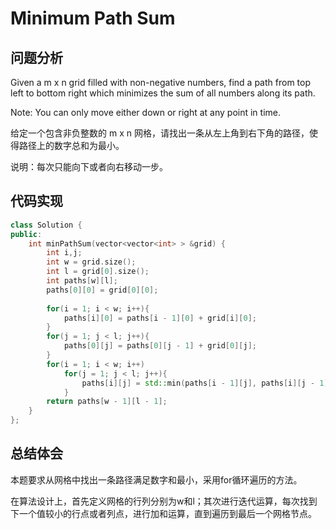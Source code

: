 #  Minimum Path Sum

## 问题分析
Given a m x n grid filled with non-negative numbers, find a path from top left to bottom right which minimizes the sum of all numbers along its path.

Note: You can only move either down or right at any point in time.

给定一个包含非负整数的 m x n 网格，请找出一条从左上角到右下角的路径，使得路径上的数字总和为最小。

说明：每次只能向下或者向右移动一步。

## 代码实现
``` C++
class Solution {
public:
    int minPathSum(vector<vector<int> > &grid) {
    	int i,j;
        int w = grid.size();
    	int l = grid[0].size();
    	int paths[w][l];
    	paths[0][0] = grid[0][0];
 
    	for(i = 1; i < w; i++){
    		paths[i][0] = paths[i - 1][0] + grid[i][0];
    	}
    	for(j = 1; j < l; j++){
    		paths[0][j] = paths[0][j - 1] + grid[0][j];
    	}
    	for(i = 1; i < w; i++)
    		for(j = 1; j < l; j++){
    			paths[i][j] = std::min(paths[i - 1][j], paths[i][j - 1])+grid[i][j];
    		}
    	return paths[w - 1][l - 1];
    }
};
```

## 总结体会

本题要求从网格中找出一条路径满足数字和最小，采用for循环遍历的方法。

在算法设计上，首先定义网格的行列分别为w和l；其次进行迭代运算，每次找到下一个值较小的行点或者列点，进行加和运算，直到遍历到最后一个网格节点。
